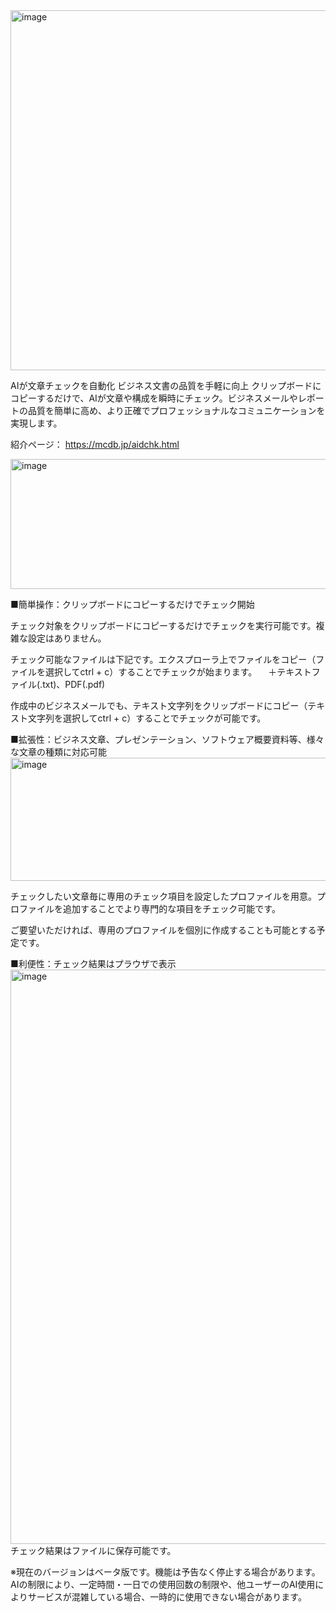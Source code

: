 <img width="768" height="576" alt="image" src="https://github.com/user-attachments/assets/77fec162-9347-40f1-ad55-df636807434d" />

AIが文章チェックを自動化
ビジネス文書の品質を手軽に向上
クリップボードにコピーするだけで、AIが文章や構成を瞬時にチェック。ビジネスメールやレポートの品質を簡単に高め、より正確でプロフェッショナルなコミュニケーションを実現します。

紹介ページ：
https://mcdb.jp/aidchk.html

<img width="940" height="208" alt="image" src="https://github.com/user-attachments/assets/dd50fa37-c57c-4869-8a63-c9a5273ef085" />


■簡単操作：クリップボードにコピーするだけでチェック開始

チェック対象をクリップボードにコピーするだけでチェックを実行可能です。複雑な設定はありません。

チェック可能なファイルは下記です。エクスプローラ上でファイルをコピー（ファイルを選択してctrl + c）することでチェックが始まります。
　＋テキストファイル(.txt)、PDF(.pdf)

作成中のビジネスメールでも、テキスト文字列をクリップボードにコピー（テキスト文字列を選択してctrl + c）することでチェックが可能です。

■拡張性：ビジネス文章、プレゼンテーション、ソフトウェア概要資料等、様々な文章の種類に対応可能
<img width="609" height="197" alt="image" src="https://github.com/user-attachments/assets/7333b314-f0a1-49af-817b-badc8f15270e" />


チェックしたい文章毎に専用のチェック項目を設定したプロファイルを用意。プロファイルを追加することでより専門的な項目をチェック可能です。

ご要望いただければ、専用のプロファイルを個別に作成することも可能とする予定です。

■利便性：チェック結果はプラウザで表示
<img width="939" height="919" alt="image" src="https://github.com/user-attachments/assets/a44ba5ad-f966-4b36-9862-18e44e0405a9" />
チェック結果はファイルに保存可能です。


※現在のバージョンはベータ版です。機能は予告なく停止する場合があります。AIの制限により、一定時間・一日での使用回数の制限や、他ユーザーのAI使用によりサービスが混雑している場合、一時的に使用できない場合があります。

